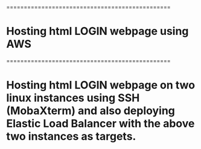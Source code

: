 ===============================================
# Hosting html LOGIN webpage using AWS
===============================================
# Hosting html LOGIN webpage on two linux instances using SSH (MobaXterm) and also deploying Elastic Load Balancer with the above two instances as targets.
